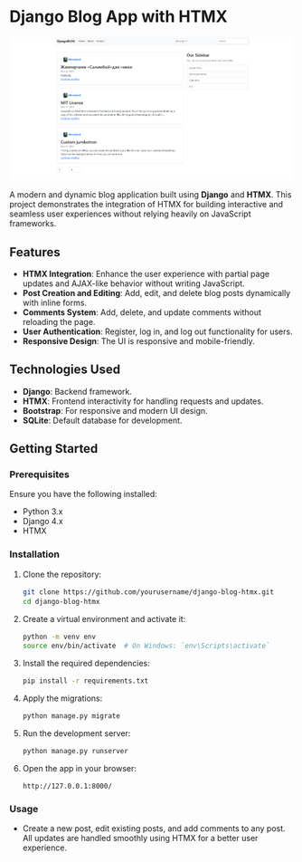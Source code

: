 # Django Blog App with HTMX

![logo](/logo.png)

A modern and dynamic blog application built using **Django** and **HTMX**. This project demonstrates the integration of HTMX for building interactive and seamless user experiences without relying heavily on JavaScript frameworks.

## Features

- **HTMX Integration**: Enhance the user experience with partial page updates and AJAX-like behavior without writing JavaScript.
- **Post Creation and Editing**: Add, edit, and delete blog posts dynamically with inline forms.
- **Comments System**: Add, delete, and update comments without reloading the page.
- **User Authentication**: Register, log in, and log out functionality for users.
- **Responsive Design**: The UI is responsive and mobile-friendly.

## Technologies Used

- **Django**: Backend framework.
- **HTMX**: Frontend interactivity for handling requests and updates.
- **Bootstrap**: For responsive and modern UI design.
- **SQLite**: Default database for development.

## Getting Started

### Prerequisites

Ensure you have the following installed:

- Python 3.x
- Django 4.x
- HTMX

### Installation

1. Clone the repository:

   ```bash
   git clone https://github.com/yourusername/django-blog-htmx.git
   cd django-blog-htmx
   ```

2. Create a virtual environment and activate it:

   ```bash
   python -m venv env
   source env/bin/activate  # On Windows: `env\Scripts\activate`
   ```

3. Install the required dependencies:

   ```bash
   pip install -r requirements.txt
   ```

4. Apply the migrations:

   ```bash
   python manage.py migrate
   ```

5. Run the development server:

   ```bash
   python manage.py runserver
   ```

6. Open the app in your browser:

   ```
   http://127.0.0.1:8000/
   ```

### Usage

- Create a new post, edit existing posts, and add comments to any post. All updates are handled smoothly using HTMX for a better user experience.
